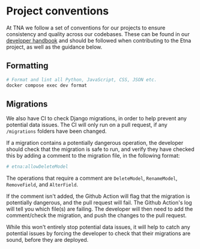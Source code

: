 # Project conventions

At TNA we follow a set of conventions for our projects to ensure consistency and quality across our codebases. These can be found in our [developer handbook](https://nationalarchives.github.io/developer-handbook/) and should be followed when contributing to the Etna project, as well as the guidance below.

## Formatting

```sh
# Format and lint all Python, JavaScript, CSS, JSON etc.
docker compose exec dev format
```

## Migrations

We also have CI to check Django migrations, in order to help prevent any potential data issues. The CI will only run on a pull request, if any `/migrations` folders have been changed.

If a migration contains a potentially dangerous operation, the developer should check that the migration is safe to run, and verify they have checked this by adding a comment to the migration file,
in the following format:

```python
# etna:allowDeleteModel
```

The operations that require a comment are `DeleteModel`, `RenameModel`, `RemoveField`, and `AlterField`.

If the comment isn't added, the Github Action will flag that the migration is potentially dangerous, and the pull request will fail. The Github Action's log will tell you which file(s) are failing. The developer will then need to add the comment/check the migration, and push the changes to the pull request.

While this won't entirely stop potential data issues, it will help to catch any potential issues by forcing the developer to check that their migrations are sound, before they
are deployed.
